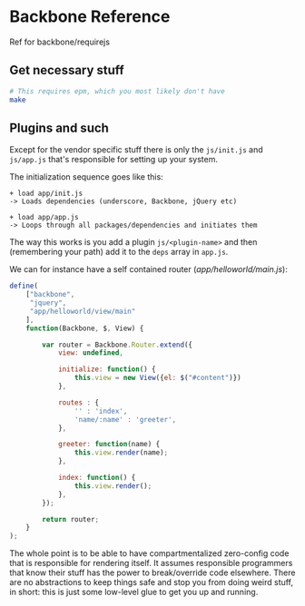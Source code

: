 # Backbone Reference

Ref for backbone/requirejs

## Get necessary stuff

```bash
# This requires epm, which you most likely don't have
make
```

## Plugins and such

Except for the vendor specific stuff there is only the `js/init.js`
and `js/app.js` that's responsible for setting up your system.

The initialization sequence goes like this:

```
+ load app/init.js
-> Loads dependencies (underscore, Backbone, jQuery etc)

+ load app/app.js
-> Loops through all packages/dependencies and initiates them
```

The way this works is you add a plugin `js/<plugin-name>` and then
(remembering your path) add it to the `deps` array in `app.js`.

We can for instance have a self contained router (_app/helloworld/main.js_):

```javascript
define(
	["backbone",
	 "jquery",
	 "app/helloworld/view/main"
	],
	function(Backbone, $, View) {

		var router = Backbone.Router.extend({
			view: undefined,

			initialize: function() {
				this.view = new View({el: $("#content")})
			},

			routes : {
				'' : 'index',
				'name/:name' : 'greeter',
			},

			greeter: function(name) {
				this.view.render(name);
			},

			index: function() {
				this.view.render();
			},
		});

		return router;
	}
);
```

The whole point is to be able to have compartmentalized zero-config
code that is responsible for rendering itself. It assumes responsible
programmers that know their stuff has the power to break/override
code elsewhere. There are no abstractions to keep things safe and stop
you from doing weird stuff, in short: this is just some low-level glue
to get you up and running.
